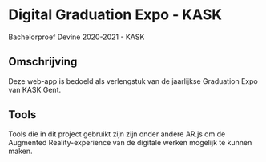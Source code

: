 # Digital Graduation Expo - KASK

Bachelorproef Devine 2020-2021 - KASK

## Omschrijving

Deze web-app is bedoeld als verlengstuk van de jaarlijkse Graduation Expo van KASK Gent.

## Tools

Tools die in dit project gebruikt zijn zijn onder andere AR.js om de Augmented Reality-experience van de digitale werken mogelijk te kunnen maken.
